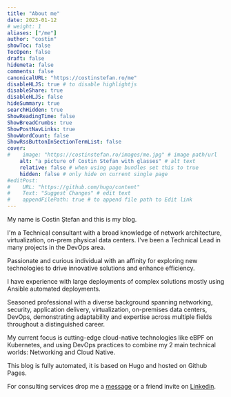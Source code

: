 ```yaml
---
title: "About me"
date: 2023-01-12
# weight: 1
aliases: ["/me"]
author: "costin"
showToc: false
TocOpen: false
draft: false
hidemeta: false
comments: false
canonicalURL: "https://costinstefan.ro/me"
disableHLJS: true # to disable highlightjs
disableShare: true
disableHLJS: false
hideSummary: true
searchHidden: true
ShowReadingTime: false 
ShowBreadCrumbs: true
ShowPostNavLinks: true
ShowWordCount: false
ShowRssButtonInSectionTermList: false
cover:
#    image: "https://costinstefan.ro/images/me.jpg" # image path/url
    alt: "a picture of Costin Stefan with glasses" # alt text
    relative: false # when using page bundles set this to true
    hidden: false # only hide on current single page
#editPost:
#    URL: "https://github.com/hugo/content"
#    Text: "Suggest Changes" # edit text
#    appendFilePath: true # to append file path to Edit link
---
```


My name is Costin Ștefan and this is my blog.

I'm a Technical consultant with a broad knowledge of network architecture, virtualization, on-prem physical data centers. I've been a Technical Lead in many projects in the DevOps area. 

Passionate and curious individual with an affinity for exploring new technologies to drive innovative solutions and enhance efficiency.

I have experience with large deployments of complex solutions mostly using Ansible automated deployments.

Seasoned professional with a diverse background spanning networking, security, application delivery, virtualization, on-premises data centers, DevOps, demonstrating adaptability and expertise across multiple fields throughout a distinguished career.

My current focus is cutting-edge cloud-native technologies like eBPF on Kubernetes, and using DevOps practices to combine my 2 main technical worlds: Networking and Cloud Native.

This blog is fully automated, it is based on Hugo and hosted on Github Pages.

For consulting services drop me a [message](https://costinstefan.ro/contact/) or a friend invite on [Linkedin](https://www.linkedin.com/in/costinstefan/).

